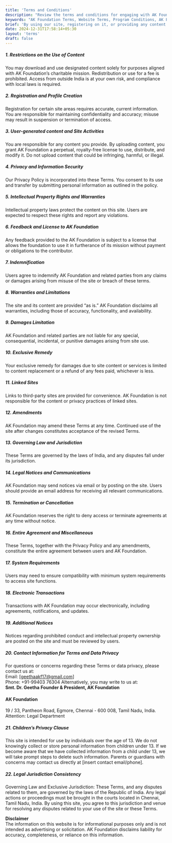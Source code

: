 ```yaml
---
title: 'Terms and Conditions'
description: "Review the terms and conditions for engaging with AK Foundation's website and participating in our programs."  
keywords: "AK Foundation Terms, Website Terms, Program Conditions, AK Foundation Policies"
brief: 'By using our site, registering on it, or providing any content or personal information, you agree to these Terms, including our Privacy Policy. If you do not agree or if your jurisdiction does not honour these terms, do not use the site or provide content or personal information.'
date: 2024-12-31T17:58:14+05:30
layout: 'terms'
draft: false
---
```



##### **1. Restrictions on the Use of Content**  

You may download and use designated content solely for purposes aligned with AK Foundation’s charitable mission. Redistribution or use for a fee is prohibited. Access from outside India is at your own risk, and compliance with local laws is required.  

##### **2. Registration and Profile Creation**  

Registration for certain site areas requires accurate, current information. You are responsible for maintaining confidentiality and accuracy; misuse may result in suspension or termination of access.  

##### **3. User-generated content and Site Activities**  

You are responsible for any content you provide. By uploading content, you grant AK Foundation a perpetual, royalty-free license to use, distribute, and modify it. Do not upload content that could be infringing, harmful, or illegal.  

##### **4. Privacy and Information Security**  

Our Privacy Policy is incorporated into these Terms. You consent to its use and transfer by submitting personal information as outlined in the policy.  

##### **5. Intellectual Property Rights and Warranties**  

Intellectual property laws protect the content on this site. Users are expected to respect these rights and report any violations.  

##### **6. Feedback and License to AK Foundation**  

Any feedback provided to the AK Foundation is subject to a license that allows the foundation to use it in furtherance of its mission without payment or obligations to the contributor.  

##### **7. Indemnification**  

Users agree to indemnify AK Foundation and related parties from any claims or damages arising from misuse of the site or breach of these terms.  

##### **8. Warranties and Limitations**  

The site and its content are provided “as is.” AK Foundation disclaims all warranties, including those of accuracy, functionality, and availability.  

##### **9. Damages Limitation**  

AK Foundation and related parties are not liable for any special, consequential, incidental, or punitive damages arising from site use.  

##### **10. Exclusive Remedy**  

Your exclusive remedy for damages due to site content or services is limited to content replacement or a refund of any fees paid, whichever is less.  

##### **11. Linked Sites**  

Links to third-party sites are provided for convenience. AK Foundation is not responsible for the content or privacy practices of linked sites.  

##### **12. Amendments**  

AK Foundation may amend these Terms at any time. Continued use of the site after changes constitutes acceptance of the revised Terms.  

##### **13. Governing Law and Jurisdiction**  

These Terms are governed by the laws of India, and any disputes fall under its jurisdiction.  

##### **14. Legal Notices and Communications**  

AK Foundation may send notices via email or by posting on the site. Users should provide an email address for receiving all relevant communications.  

##### **15. Termination or Cancellation**  

AK Foundation reserves the right to deny access or terminate agreements at any time without notice.  

##### **16. Entire Agreement and Miscellaneous**  

These Terms, together with the Privacy Policy and any amendments, constitute the entire agreement between users and AK Foundation.  

##### **17. System Requirements**  

Users may need to ensure compatibility with minimum system requirements to access site functions.  

##### **18. Electronic Transactions**  

Transactions with AK Foundation may occur electronically, including agreements, notifications, and updates.  

##### **19. Additional Notices**  

Notices regarding prohibited conduct and intellectual property ownership are posted on the site and must be reviewed by users.  

##### **20. Contact Information for Terms and Data Privacy**  

For questions or concerns regarding these Terms or data privacy, please contact us at:  
Email: [geethaakf17@gmail.com]  
Phone: +91-99403 76304 
Alternatively, you may write to us at:  
**Smt. Dr. Geetha**
**Founder & President, AK Foundation**

#### AK Foundation

19 / 33, Pantheon Road,
Egmore, Chennai - 600 008,
Tamil Nadu, India.
Attention: Legal Department  

##### **21. Children’s Privacy Clause**  

This site is intended for use by individuals over the age of 13. We do not knowingly collect or store personal information from children under 13. If we become aware that we have collected information from a child under 13, we will take prompt steps to delete such information. Parents or guardians with concerns may contact us directly at [insert contact email/phone].  

##### **22. Legal Jurisdiction Consistency**  

Governing Law and Exclusive Jurisdiction: These Terms, and any disputes related to them, are governed by the laws of the Republic of India. Any legal actions or proceedings must be brought in the courts located in Chennai, Tamil Nadu, India. By using this site, you agree to this jurisdiction and venue for resolving any disputes related to your use of the site or these Terms.  

**Disclaimer**  
The information on this website is for informational purposes only and is not intended as advertising or solicitation. AK Foundation disclaims liability for accuracy, completeness, or reliance on this information.